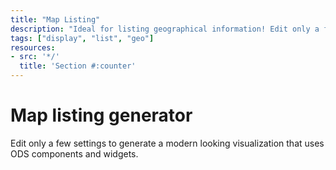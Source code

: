```yaml
---
title: "Map Listing"
description: "Ideal for listing geographical information! Edit only a few settings to generate a modern looking visulization that uses ODS components and widgets."
tags: ["display", "list", "geo"]
resources:
- src: '*/'
  title: 'Section #:counter'
---
```


# Map listing generator

Edit only a few settings to generate a modern looking visualization that uses ODS components and widgets.
